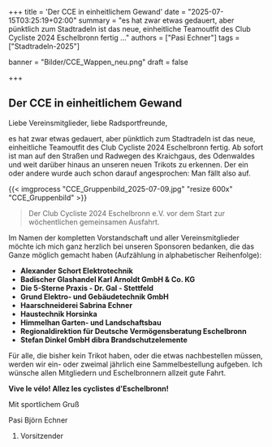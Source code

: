 +++
title = 'Der CCE in einheitlichem Gewand'
date = "2025-07-15T03:25:19+02:00"
summary = "es hat zwar etwas gedauert, aber pünktlich zum Stadtradeln ist das neue, einheitliche Teamoutfit des Club Cycliste 2024 Eschelbronn fertig ..."
authors = ["Pasi Echner"]
tags = ["Stadtradeln-2025"]

banner = "Bilder/CCE_Wappen_neu.png"
draft = false

+++
## Der CCE in einheitlichem Gewand

Liebe Vereinsmitglieder, liebe Radsportfreunde,

es hat zwar etwas gedauert, aber pünktlich zum Stadtradeln ist das neue, einheitliche Teamoutfit des Club Cycliste 2024 Eschelbronn fertig. Ab sofort ist man auf den Straßen und Radwegen des Kraichgaus, des Odenwaldes und weit darüber hinaus an unseren neuen Trikots zu erkennen. Der ein oder andere wurde auch schon darauf angesprochen: Man fällt also auf.

{{< imgprocess "CCE_Gruppenbild_2025-07-09.jpg" "resize 600x" "CCE_Gruppenbild" >}}

> Der Club Cycliste 2024 Eschelbronn e.V. vor dem Start zur wöchentlichen gemeinsamen Ausfahrt.

Im Namen der kompletten Vorstandschaft und aller Vereinsmitglieder möchte ich mich ganz herzlich bei unseren Sponsoren bedanken, die das Ganze möglich gemacht haben (Aufzählung in alphabetischer Reihenfolge):

- **Alexander Schort Elektrotechnik**
- **Badischer Glashandel Karl Arnoldt GmbH & Co. KG**
- **Die 5-Sterne Praxis - Dr. Gal - Stettfeld**
- **Grund Elektro- und Gebäudetechnik GmbH**
- **Haarschneiderei Sabrina Echner**
- **Haustechnik Horsinka**
- **Himmelhan Garten- und Landschaftsbau**
- **Regionaldirektion für Deutsche Vermögensberatung Eschelbronn**
- **Stefan Dinkel GmbH dibra Brandschutzelemente**

Für alle, die bisher kein Trikot haben, oder die etwas nachbestellen müssen, werden wir ein- oder zweimal jährlich eine Sammelbestellung aufgeben. Ich wünsche allen Mitgliedern und Eschelbronnern allzeit gute Fahrt.

**Vive le vélo! Allez les cyclistes d'Eschelbronn!**

Mit sportlichem Gruß

Pasi Björn Echner
1. Vorsitzender
